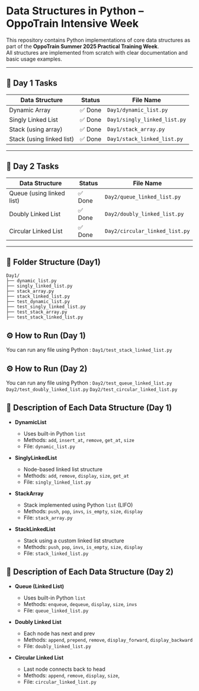 # Data Structures in Python – OppoTrain Intensive Week

This repository contains Python implementations of core data structures as part of the **OppoTrain Summer 2025 Practical Training Week**.  
All structures are implemented from scratch with clear documentation and basic usage examples.

---

## 📅 Day 1 Tasks

| Data Structure              | Status | File Name                     |
|----------------------------|--------|-------------------------------|
| Dynamic Array              | ✅ Done | `Day1/dynamic_list.py`        |
| Singly Linked List         | ✅ Done | `Day1/singly_linked_list.py`  |
| Stack (using array)        | ✅ Done | `Day1/stack_array.py`         |
| Stack (using linked list)  | ✅ Done | `Day1/stack_linked_list.py`   |

---
## 📅 Day 2 Tasks

| Data Structure              | Status | File Name                          |
|----------------------------|--------|-------------------------------------|
| Queue (using linked list)  | ✅ Done | `Day2/queue_linked_list.py`         |
| Doubly Linked List         | ✅ Done | `Day2/doubly_linked_list.py`        |
| Circular Linked List       | ✅ Done | `Day2/circular_linked_list.py`      |

---



## 📁 Folder Structure (Day1)

```
Day1/ 
├── dynamic_list.py
├── singly_linked_list.py
├── stack_array.py
├── stack_linked_list.py
├── test_dynamic_list.py
├── test_singly_linked_list.py
├── test_stack_array.py
├── test_stack_linked_list.py
``` 


## ⚙️ How to Run (Day 1)
You can run any file using Python :
`Day1/test_stack_linked_list.py` 


## ⚙️ How to Run (Day 2)
You can run any file using Python :
 `Day2/test_queue_linked_list.py`
 `Day2/test_doubly_linked_list.py`
 `Day2/test_circular_linked_list.py`



## 📌 Description of Each Data Structure (Day 1)

- **DynamicList**
  - Uses built-in Python `list`
  - Methods: `add`, `insert_at`, `remove`, `get_at`, `size`
  - File: `dynamic_list.py`

- **SinglyLinkedList**
  - Node-based linked list structure
  - Methods: `add`, `remove`, `display`, `size`, `get_at`
  - File: `singly_linked_list.py`

- **StackArray**
  - Stack implemented using Python `list` (LIFO)
  - Methods: `push`, `pop`, `invs`, `is_empty`, `size`, `display`
  - File: `stack_array.py`

- **StackLinkedList**
  - Stack using a custom linked list structure
  - Methods: `push`, `pop`, `invs`, `is_empty`, `size`, `display`
  - File: `stack_linked_list.py`


## 📌 Description of Each Data Structure (Day 2)

- **Queue (Linked List)**
  - Uses built-in Python `list`
  - Methods: `enqueue`, `dequeue`, `display`, `size`, `invs`
  - File: `queue_linked_list.py`

- **Doubly Linked List**
  - Each node has next and prev
  - Methods: `append`, `prepend`, `remove`, `display_forward`, `display_backward`
  - File: `doubly_linked_list.py`

- **Circular Linked List**
  - Last node connects back to head
  - Methods: `append`, `remove`, `display`, `size`, 
  - File: `circular_linked_list.py`



